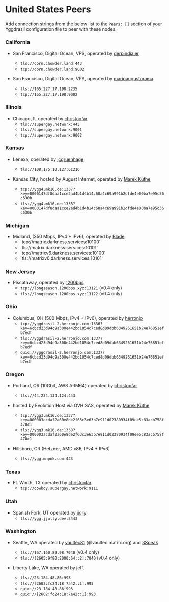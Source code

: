 # United States Peers

Add connection strings from the below list to the `Peers: []` section of your
Yggdrasil configuration file to peer with these nodes.

### California

* San Francisco, Digital Ocean, VPS, operated by [derpindialer](https://github.com/derpindialer)
  * `tls://corn.chowder.land:443`
  * `tcp://corn.chowder.land:9002`

* San Francisco, Digital Ocean, VPS, operated by [marioaugustorama](https://github.com/marioaugustorama)
  * `tls://165.227.17.198:2235`
  * `tcp://165.227.17.198:9002`

### Illinois

* Chicago, IL operated by [christoofar](https://github.com/christoofar)
  * `tls://supergay.network:443`
  * `tls://supergay.network:9001`
  * `tcp://supergay.network:9002`

### Kansas

* Lenexa, operated by [jcgruenhage](https://jcg.re)
  * `tls://108.175.10.127:61216`

* Kansas City, hosted by August Internet, operated by [Marek Küthe](https://mk16.de/)
  * `tcp://ygg4.mk16.de:1337?key=0000147df8daa1cce2ad4b1d4b14c60a4c69a991b2dfde4e00ba7e95c36c530b`
  * `tls://ygg4.mk16.de:1338?key=0000147df8daa1cce2ad4b1d4b14c60a4c69a991b2dfde4e00ba7e95c36c530b`

### Michigan

* Midland, (350 Mbps, IPv4 + IPv6), operated by [Blade](https://matrix.to/#/@blade:matrix.darkness.services)
  * 'tcp://matrix.darkness.services:10100'
  * `tls://matrix.darkness.services:10101'
  * 'tcp://matrixv6.darkness.services:10100'
  * `tls://matrixv6.darkness.services:10101'
    
### New Jersey

* Piscataway, operated by [1200bps](https://longseason.1200bps.xyz)
  * `tcp://longseason.1200bps.xyz:13121` (v0.4 only)
  * `tls://longseason.1200bps.xyz:13122` (v0.4 only)

### Ohio

* Columbus, OH (500 Mbps, IPv4 + IPv6), operated by [herronjo](https://joshiepoo.com)
  * `tcp://yggdrasil-2.herronjo.com:1336?key=6cbcd23d94c9a300e442bd1054c7ced8d09dbb6349261651b24e76851efb7edf`
  * `tls://yggdrasil-2.herronjo.com:1337?key=6cbcd23d94c9a300e442bd1054c7ced8d09dbb6349261651b24e76851efb7edf`
  * `quic://yggdrasil-2.herronjo.com:1337?key=6cbcd23d94c9a300e442bd1054c7ced8d09dbb6349261651b24e76851efb7edf`

### Oregon

* Portland, OR (10Gbit, AWS ARM64) operated by [christoofar](https://github.com/christoofar)
  * `tls://44.234.134.124:443`

* hosted by Evolution Host via OVH SAS, operated by [Marek Küthe](https://mk16.de/)
  * `tcp://ygg3.mk16.de:1337?key=000003acdaf2a60e8de2f63c3e63b7e911d02380934f09ee5c83acb758f470c1`
  * `tls://ygg3.mk16.de:1338?key=000003acdaf2a60e8de2f63c3e63b7e911d02380934f09ee5c83acb758f470c1`

* Hillsboro, OR (Hetzner, AMD x86, IPv4 + IPv6)
  * `tls://ygg.mnpnk.com:443`

### Texas

* Ft. Worth, TX operated by [christoofar](https://github.com/christoofar)
  * `tcp://cowboy.supergay.network:9111`

### Utah

* Spanish Fork, UT operated by [jjolly](https://github.com/jjolly)
  * `tls://ygg.jjolly.dev:3443`

### Washington

* Seattle, WA operated by [vaultec81](https://github.com/vaultec81) (@vaultec:matrix.org) and [3Speak](https://3speak.tv)
  * `tls://167.160.89.98:7040` (v0.4 only)
  * `tls://[2605:9f80:2000:64::2]:7040` (v0.4 only)

* Liberty Lake, WA operated by jeff.
  * `tls://23.184.48.86:993`
  * `tls://[2602:fc24:18:7a42::1]:993`
  * `quic://23.184.48.86:993`
  * `quic://[2602:fc24:18:7a42::1]:993`
